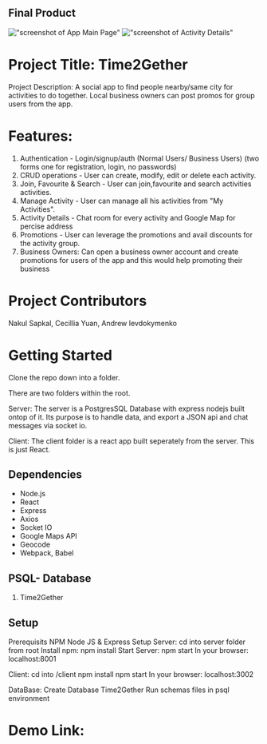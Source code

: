 ## Final Product

!["screenshot of App Main Page"]()
!["screenshot of Activity Details"]()

# Project Title: Time2Gether

Project Description:
A social app to find people nearby/same city for activities to do together. Local business owners can post promos for group users from the app.

# Features:

1. Authentication - Login/signup/auth (Normal Users/ Business Users) (two forms one for registration, login, no passwords)
2. CRUD operations - User can create, modify, edit or delete each activity.
3. Join, Favourite & Search - User can join,favourite and search activities activities.
4. Manage Activity - User can manage all his activities from "My Activities".
5. Activity Details - Chat room for every activity and Google Map for percise address
6. Promotions - User can leverage the promotions and avail discounts for the activity group.
7. Business Owners: Can open a business owner account and create promotions for users of the app and this would help promoting their business

# Project Contributors

Nakul Sapkal, Cecillia Yuan, Andrew Ievdokymenko

# Getting Started

Clone the repo down into a folder.

There are two folders within the root.

Server: The server is a PostgresSQL Database with express nodejs built ontop of it. Its purpose is to handle data, and export a JSON api and chat messages via socket io.

Client: The client folder is a react app built seperately from the server. This is just React.

## Dependencies

- Node.js
- React
- Express
- Axios
- Socket IO
- Google Maps API
- Geocode
- Webpack, Babel

## PSQL- Database

1. Time2Gether

## Setup

Prerequisits
NPM
Node JS & Express Setup
Server:
cd into server folder from root
Install npm: npm install
Start Server: npm start
In your browser: localhost:8001

Client:
cd into /client
npm install
npm start
In your browser: localhost:3002

DataBase:
Create Database Time2Gether
Run schemas files in psql environment

# Demo Link:

